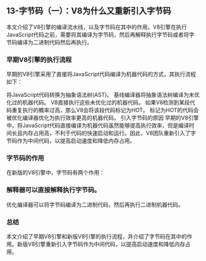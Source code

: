 ## 13-字节码（一）：V8为什么又重新引入字节码

本文介绍了V8引擎的编译流水线，以及字节码在其中的作用。V8引擎在执行JavaScript代码之前，需要将其编译为字节码，然后再解释执行字节码或者将字节码编译为二进制代码然后再执行。

### 早期V8引擎的执行流程
早期的V8引擎采用了直接将JavaScript代码编译为机器代码的方式，其执行流程如下：

将JavaScript代码转换为抽象语法树(AST)。
基线编译器将抽象语法树编译为未优化过的机器代码。
V8直接执行这些未优化过的机器代码。
如果V8检测到某段代码重复执行的概率过高，那么V8会将该段代码标记为HOT。
标记为HOT的代码会被优化编译器优化为执行效率更高的机器代码。
引入字节码的原因
早期的V8引擎中，将JavaScript代码直接编译为机器代码虽然能够提高执行效率，但是编译时间长且内存占用高，不利于代码的快速启动和运行。因此，V8团队重新引入了字节码作为中间代码，以提高启动速度和降低内存占用。

### 字节码的作用
在新版的V8引擎中，字节码有两个作用：

### 解释器可以直接解释执行字节码。
优化编译器可以将字节码编译为二进制代码，然后再执行二进制机器代码。

### 总结
本文介绍了早期V8引擎和新版V8引擎的执行流程，并介绍了字节码在其中的作用。新版V8引擎重新引入字节码作为中间代码，以提高启动速度和降低内存占用。